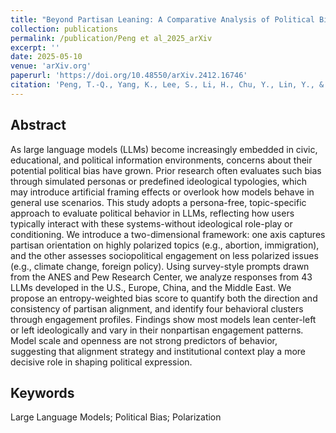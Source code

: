 ```yaml
---
title: "Beyond Partisan Leaning: A Comparative Analysis of Political Bias in Large  Language Models"
collection: publications
permalink: /publication/Peng et al_2025_arXiv
excerpt: ''
date: 2025-05-10
venue: 'arXiv.org'
paperurl: 'https://doi.org/10.48550/arXiv.2412.16746'
citation: 'Peng, T.-Q., Yang, K., Lee, S., Li, H., Chu, Y., Lin, Y., & Liu, H. (2025). Beyond Partisan Leaning: A Comparative Analysis of Political Bias in Large Language Models (No. arXiv:2412.16746; Version 4). arXiv. https://doi.org/10.48550/arXiv.2412.16746'
---
```


Abstract
-----
As large language models (LLMs) become increasingly embedded in civic, educational, and political information environments, concerns about their potential political bias have grown. Prior research often evaluates such bias through simulated personas or predefined ideological typologies, which may introduce artificial framing effects or overlook how models behave in general use scenarios. This study adopts a persona-free, topic-specific approach to evaluate political behavior in LLMs, reflecting how users typically interact with these systems-without ideological role-play or conditioning. We introduce a two-dimensional framework: one axis captures partisan orientation on highly polarized topics (e.g., abortion, immigration), and the other assesses sociopolitical engagement on less polarized issues (e.g., climate change, foreign policy). Using survey-style prompts drawn from the ANES and Pew Research Center, we analyze responses from 43 LLMs developed in the U.S., Europe, China, and the Middle East. We propose an entropy-weighted bias score to quantify both the direction and consistency of partisan alignment, and identify four behavioral clusters through engagement profiles. Findings show most models lean center-left or left ideologically and vary in their nonpartisan engagement patterns. Model scale and openness are not strong predictors of behavior, suggesting that alignment strategy and institutional context play a more decisive role in shaping political expression.

Keywords
----- 
Large Language Models; Political Bias; Polarization
